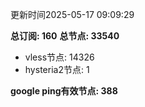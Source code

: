 更新时间2025-05-17 09:09:29

**总订阅: 160**
**总节点: 33540**
- vless节点: 14326
- hysteria2节点: 1

**google ping有效节点: 388**
